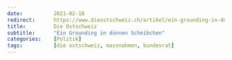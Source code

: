 ```yaml
---
date:          2021-02-18
redirect:      https://www.dieostschweiz.ch/artikel/ein-grounding-in-duennen-scheibchen-lDEdllX
title:         Die Ostschweiz
subtitle:      "Ein Grounding in dünnen Scheibchen"
categories:    [Politik]
tags:          [die ostschweiz, massnahmen, bundesrat]
---
```

